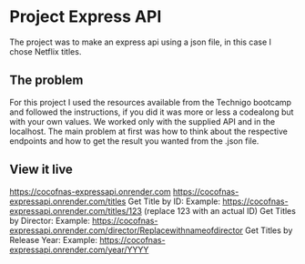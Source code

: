 # Project Express API

The project was to make an express api using a json file, in this case I chose Netflix titles.

## The problem

For this project I used the resources available from the Technigo bootcamp and followed the instructions, if you did it was more or less a codealong but with your own values. We worked only with the supplied API and in the localhost. The main problem at first was how to think about the respective endpoints and how to get the result you wanted from the .json file.

## View it live

https://cocofnas-expressapi.onrender.com
https://cocofnas-expressapi.onrender.com/titles
Get Title by ID:
Example: https://cocofnas-expressapi.onrender.com/titles/123 (replace 123 with an actual ID)
Get Titles by Director:
Example: https://cocofnas-expressapi.onrender.com/director/Replacewithnameofdirector
Get Titles by Release Year:
Example: https://cocofnas-expressapi.onrender.com/year/YYYY

